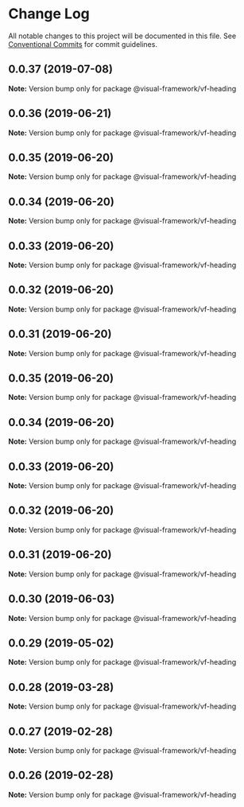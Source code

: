 # Change Log

All notable changes to this project will be documented in this file.
See [Conventional Commits](https://conventionalcommits.org) for commit guidelines.

## 0.0.37 (2019-07-08)

**Note:** Version bump only for package @visual-framework/vf-heading





## 0.0.36 (2019-06-21)

**Note:** Version bump only for package @visual-framework/vf-heading





## 0.0.35 (2019-06-20)

**Note:** Version bump only for package @visual-framework/vf-heading





## 0.0.34 (2019-06-20)

**Note:** Version bump only for package @visual-framework/vf-heading





## 0.0.33 (2019-06-20)

**Note:** Version bump only for package @visual-framework/vf-heading





## 0.0.32 (2019-06-20)

**Note:** Version bump only for package @visual-framework/vf-heading





## 0.0.31 (2019-06-20)

**Note:** Version bump only for package @visual-framework/vf-heading





## 0.0.35 (2019-06-20)

**Note:** Version bump only for package @visual-framework/vf-heading





## 0.0.34 (2019-06-20)

**Note:** Version bump only for package @visual-framework/vf-heading





## 0.0.33 (2019-06-20)

**Note:** Version bump only for package @visual-framework/vf-heading





## 0.0.32 (2019-06-20)

**Note:** Version bump only for package @visual-framework/vf-heading





## 0.0.31 (2019-06-20)

**Note:** Version bump only for package @visual-framework/vf-heading





## 0.0.30 (2019-06-03)

**Note:** Version bump only for package @visual-framework/vf-heading





## 0.0.29 (2019-05-02)

**Note:** Version bump only for package @visual-framework/vf-heading





## 0.0.28 (2019-03-28)

**Note:** Version bump only for package @visual-framework/vf-heading





## 0.0.27 (2019-02-28)

**Note:** Version bump only for package @visual-framework/vf-heading





## 0.0.26 (2019-02-28)

**Note:** Version bump only for package @visual-framework/vf-heading
